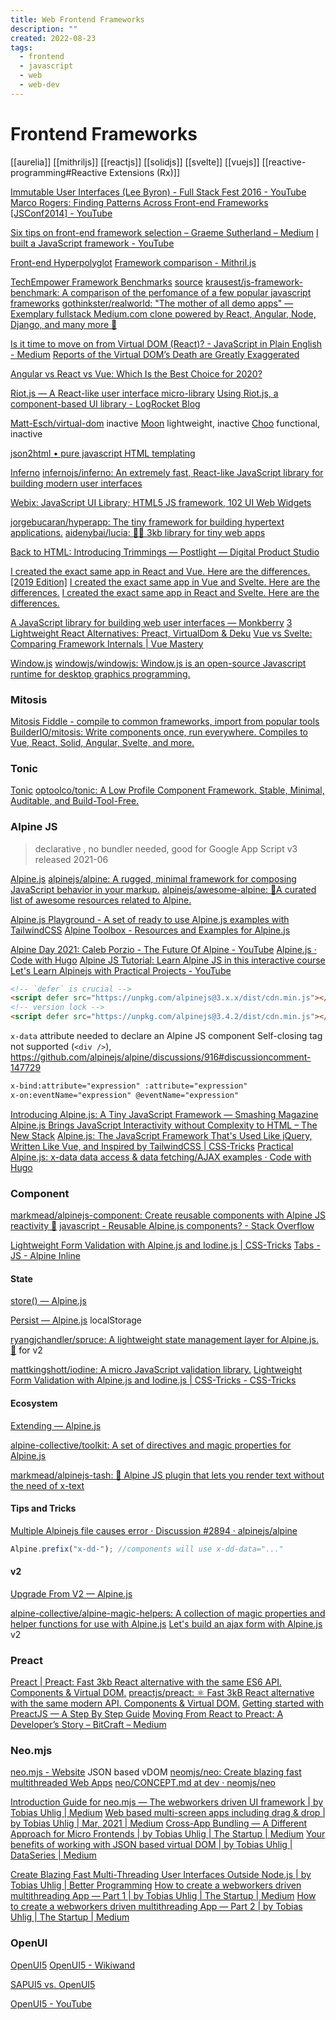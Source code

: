 ```yaml
---
title: Web Frontend Frameworks
description: ""
created: 2022-08-23
tags:
  - frontend
  - javascript
  - web
  - web-dev
---
```


# Frontend Frameworks

[[aurelia]]
[[mithriljs]]
[[reactjs]]
[[solidjs]]
[[svelte]]
[[vuejs]]
[[reactive-programming#Reactive Extensions (Rx)]]

[Immutable User Interfaces (Lee Byron) - Full Stack Fest 2016 - YouTube](https://www.youtube.com/watch?v=pLvrZPSzHxo)
[Marco Rogers: Finding Patterns Across Front-end Frameworks [JSConf2014] - YouTube](https://www.youtube.com/watch?v=Bp3Jy177NvU)

[Six tips on front-end framework selection – Graeme Sutherland – Medium](https://medium.com/@grasuth/six-tips-on-front-end-framework-selection-c46f546d1250)
[I built a JavaScript framework - YouTube](https://www.youtube.com/watch?v=SJeBRW1QQMA)

[Front-end Hyperpolyglot](http://jeffcarp.github.io/frontend-hyperpolyglot/)
[Framework comparison - Mithril.js](http://mithril.js.org/framework-comparison.html)

[TechEmpower Framework Benchmarks](http://www.techempower.com/benchmarks/) [source](https://github.com/TechEmpower/FrameworkBenchmarks)
[krausest/js-framework-benchmark: A comparison of the perfomance of a few popular javascript frameworks](https://github.com/krausest/js-framework-benchmark)
[gothinkster/realworld: "The mother of all demo apps" — Exemplary fullstack Medium.com clone powered by React, Angular, Node, Django, and many more 🏅](https://github.com/gothinkster/realworld)

[Is it time to move on from Virtual DOM (React)? - JavaScript in Plain English - Medium](https://medium.com/javascript-in-plain-english/is-it-time-to-move-on-from-virtual-dom-reactjs-2c01afbf81fb)
[Reports of the Virtual DOM’s Death are Greatly Exaggerated](https://medium.com/javascript-in-plain-english/reports-of-the-virtual-doms-death-are-greatly-exaggerated-2206d00beead)

[Angular vs React vs Vue: Which Is the Best Choice for 2020?](https://levelup.gitconnected.com/angular-vs-react-vs-vue-which-is-the-best-choice-for-2020-81f577697c7e)

[Riot.js — A React-like user interface micro-library](http://riotjs.com/)
[Using Riot.js, a component-based UI library - LogRocket Blog](https://blog.logrocket.com/using-riot-js-component-based-ui-library/)

[Matt-Esch/virtual-dom](https://github.com/Matt-Esch/virtual-dom) inactive
[Moon](https://moonjs.org/) lightweight, inactive
[Choo](https://choo.io/) functional, inactive

[json2html • pure javascript HTML templating](http://www.json2html.com/)

[Inferno](https://infernojs.org/)
[infernojs/inferno: An extremely fast, React-like JavaScript library for building modern user interfaces](https://github.com/infernojs/inferno)

[Webix: JavaScript UI Library; HTML5 JS framework, 102 UI Web Widgets](https://webix.com/)

[jorgebucaran/hyperapp: The tiny framework for building hypertext applications.](https://github.com/jorgebucaran/hyperapp)
[aidenybai/lucia: 🙋‍♀️ 3kb library for tiny web apps](https://github.com/aidenybai/lucia)

[Back to HTML: Introducing Trimmings — Postlight — Digital Product Studio](https://postlight.com/trackchanges/back-to-html-introducing-trimmings)

[I created the exact same app in React and Vue. Here are the differences. [2019 Edition]](https://medium.com/javascript-in-plain-english/i-created-the-exact-same-app-in-react-and-vue-here-are-the-differences-2019-edition-42ba2cab9e56)
[I created the exact same app in Vue and Svelte. Here are the differences.](https://medium.com/javascript-in-plain-english/i-created-the-exact-same-app-in-vue-and-svelte-here-are-the-differences-c649f8d4ce0a)
[I created the exact same app in React and Svelte. Here are the differences.](https://medium.com/javascript-in-plain-english/i-created-the-exact-same-app-in-react-and-svelte-here-are-the-differences-c0bd2cc9b3f8)

[A JavaScript library for building web user interfaces — Monkberry](http://monkberry.js.org/)
[3 Lightweight React Alternatives: Preact, VirtualDom & Deku](http://www.sitepoint.com/react-alternatives-preact-virtualdom-deku/)
[Vue vs Svelte: Comparing Framework Internals | Vue Mastery](https://www.vuemastery.com/blog/vue-vs-svelte-comparing-framework-internals/)

[Window.js](https://windowjs.org/)
[windowjs/windowjs: Window.js is an open-source Javascript runtime for desktop graphics programming.](https://github.com/windowjs/windowjs)

### Mitosis

[Mitosis Fiddle - compile to common frameworks, import from popular tools](https://mitosis.builder.io/)
[BuilderIO/mitosis: Write components once, run everywhere. Compiles to Vue, React, Solid, Angular, Svelte, and more.](https://github.com/builderio/mitosis)

### Tonic

[Tonic](https://tonicframework.dev/)
[optoolco/tonic: A Low Profile Component Framework. Stable, Minimal, Auditable, and Build-Tool-Free.](https://github.com/optoolco/tonic)

### Alpine JS

> declarative , no bundler needed, good for Google App Script
> v3 released 2021-06

[Alpine.js](https://alpinejs.dev)
[alpinejs/alpine: A rugged, minimal framework for composing JavaScript behavior in your markup.](https://github.com/alpinejs/alpine)
[alpinejs/awesome-alpine: 🚀A curated list of awesome resources related to Alpine.](https://github.com/alpinejs/awesome-alpine)

[Alpine.js Playground - A set of ready to use Alpine.js examples with TailwindCSS](https://alpinejs.codewithhugo.com/)
[Alpine Toolbox - Resources and Examples for Alpine.js](https://www.alpinetoolbox.com/)

[Alpine Day 2021: Caleb Porzio - The Future Of Alpine - YouTube](https://www.youtube.com/watch?v=WixS4JXMwIQ)
[Alpine.js · Code with Hugo](https://codewithhugo.com/tags/alpinejs/)
[Alpine JS Tutorial: Learn Alpine JS in this interactive course](https://scrimba.com/learn/alpinejs)
[Let's Learn Alpinejs with Practical Projects - YouTube](https://www.youtube.com/playlist?list=PLB4AdipoHpxYxE4vGj5Vb3_rwV99LEN8r)

```html
<!-- `defer` is crucial -->
<script defer src="https://unpkg.com/alpinejs@3.x.x/dist/cdn.min.js"></script>
<!-- version lock -->
<script defer src="https://unpkg.com/alpinejs@3.4.2/dist/cdn.min.js"></script>
```

`x-data` attribute needed to declare an Alpine JS component
Self-closing tag not supported (`<div />`), <https://github.com/alpinejs/alpine/discussions/916#discussioncomment-147729>

```html
x-bind:attribute="expression" :attribute="expression"
x-on:eventName="expression" @eventName="expression"
```

[Introducing Alpine.js: A Tiny JavaScript Framework — Smashing Magazine](https://www.smashingmagazine.com/2020/03/introduction-alpinejs-javascript-framework/)
[Alpine.js Brings JavaScript Interactivity without Complexity to HTML – The New Stack](https://thenewstack.io/alpine-js-brings-javascript-interactivity-without-complexity-to-html/)
[Alpine.js: The JavaScript Framework That's Used Like jQuery, Written Like Vue, and Inspired by TailwindCSS | CSS-Tricks](https://css-tricks.com/alpine-js-the-javascript-framework-thats-used-like-jquery-written-like-vue-and-inspired-by-tailwindcss/)
[Practical Alpine.js: x-data data access & data fetching/AJAX examples · Code with Hugo](https://codewithhugo.com/alpinejs-x-data-fetching/)

### Component

[markmead/alpinejs-component: Create reusable components with Alpine JS reactivity 🦑](https://github.com/markmead/alpinejs-component)
[javascript - Reusable Alpine.js components? - Stack Overflow](https://stackoverflow.com/questions/65710987/reusable-alpine-js-components)

[Lightweight Form Validation with Alpine.js and Iodine.js | CSS-Tricks](https://css-tricks.com/lightweight-form-validation-with-alpine-js-and-iodine-js/)
[Tabs - JS - Alpine Inline](https://epsi-rns.gitlab.io/frontend/2020/11/09/tabs-js-alpine-inline/)

#### State

[store() — Alpine.js](https://alpinejs.dev/globals/alpine-store)

[Persist — Alpine.js](https://alpinejs.dev/plugins/persist) localStorage

[ryangjchandler/spruce: A lightweight state management layer for Alpine.js. 🌲](https://github.com/ryangjchandler/spruce) for v2

[mattkingshott/iodine: A micro JavaScript validation library.](https://github.com/mattkingshott/iodine)
[Lightweight Form Validation with Alpine.js and Iodine.js | CSS-Tricks - CSS-Tricks](https://css-tricks.com/lightweight-form-validation-with-alpine-js-and-iodine-js/)

#### Ecosystem

[Extending — Alpine.js](https://alpinejs.dev/advanced/extending)

[alpine-collective/toolkit: A set of directives and magic properties for Alpine.js](https://github.com/alpine-collective/toolkit)

[markmead/alpinejs-tash: 🥸 Alpine JS plugin that lets you render text without the need of x-text](https://github.com/markmead/alpinejs-tash)

#### Tips and Tricks

[Multiple Alpinejs file causes error · Discussion #2894 · alpinejs/alpine](https://github.com/alpinejs/alpine/discussions/2894)

```js
Alpine.prefix("x-dd-"); //components will use x-dd-data="..."
```

#### v2

[Upgrade From V2 — Alpine.js](https://alpinejs.dev/upgrade-guide)

[alpine-collective/alpine-magic-helpers: A collection of magic properties and helper functions for use with Alpine.js](https://github.com/alpine-collective/alpine-magic-helpers)
[Let's build an ajax form with Alpine.js](https://dberri.com/lets-build-an-ajax-form-with-alpine-js/) v2

### Preact

[Preact | Preact: Fast 3kb React alternative with the same ES6 API. Components & Virtual DOM.](https://preactjs.com/)
[preactjs/preact: ⚛️ Fast 3kB React alternative with the same modern API. Components & Virtual DOM.](https://github.com/preactjs/preact)
[Getting started with PreactJS — A Step By Step Guide](https://blog.codeinfuse.com/getting-started-with-preactjs-a-step-by-step-guide-f3197f871753)
[Moving From React to Preact: A Developer’s Story – BitCraft – Medium](https://medium.com/bitcraft/moving-from-react-to-preact-a-developers-story-49994cfc56dc)

### Neo.mjs

[neo.mjs - Website](https://neomjs.github.io/pages/node_modules/neo.mjs/dist/production/apps/website/index.html#mainview=home) JSON based vDOM
[neomjs/neo: Create blazing fast multithreaded Web Apps](https://github.com/neomjs/neo)
[neo/CONCEPT.md at dev · neomjs/neo](https://github.com/neomjs/neo/blob/dev/.github/CONCEPT.md)

[Introduction Guide for neo.mjs — The webworkers driven UI framework | by Tobias Uhlig | Medium](https://tobiasuhlig.medium.com/introduction-guide-for-neo-mjs-the-webworkers-driven-ui-framework-a3f422218b0a)
[Web based multi-screen apps including drag & drop | by Tobias Uhlig | Mar, 2021 | Medium](https://tobiasuhlig.medium.com/web-based-multi-screen-apps-including-drag-drop-5e161da6507b)
[Cross-App Bundling — A Different Approach for Micro Frontends | by Tobias Uhlig | The Startup | Medium](https://medium.com/swlh/cross-app-bundling-a-different-approach-for-micro-frontends-e4f212b6a9a)
[Your benefits of working with JSON based virtual DOM | by Tobias Uhlig | DataSeries | Medium](https://medium.com/dataseries/your-benefits-of-working-with-json-based-virtual-dom-7318a983da9e)

[Create Blazing Fast Multi-Threading User Interfaces Outside Node.js | by Tobias Uhlig | Better Programming](https://betterprogramming.pub/create-blazing-fast-multithreading-user-interfaces-outside-of-nodejs-c4199b0023ec)
[How to create a webworkers driven multithreading App — Part 1 | by Tobias Uhlig | The Startup | Medium](https://medium.com/swlh/how-to-create-a-webworkers-driven-multithreading-app-part-1-fa0cc78a4237)
[How to create a webworkers driven multithreading App — Part 2 | by Tobias Uhlig | The Startup | Medium](https://medium.com/swlh/how-to-create-a-webworkers-driven-multithreading-app-part-2-3c5b3c2d1adb)

### OpenUI

[OpenUI5](https://openui5.org/)
[OpenUI5 - Wikiwand](https://www.wikiwand.com/en/OpenUI5)

[SAPUI5 vs. OpenUI5](https://help.sap.com/doc/saphelp_uiaddon20/2.05/en-US/59/82a9734748474aa8d4af9c3d8f31c0/content.htm)

[OpenUI5 - YouTube](https://www.youtube.com/channel/UCOlLpeus2uAJhmxjKHHGTgA)
